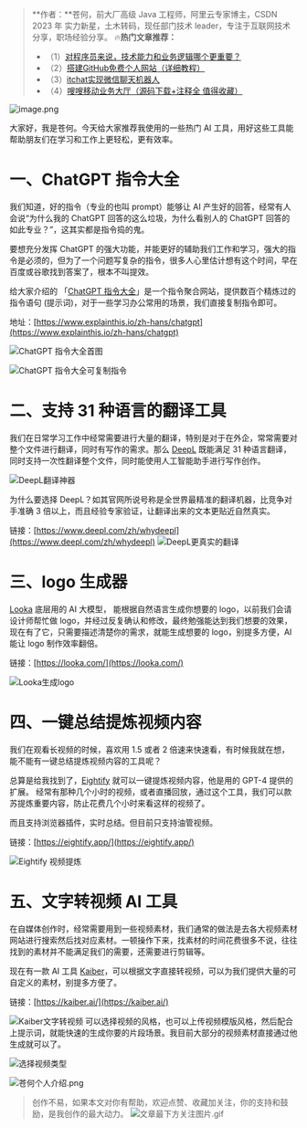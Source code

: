> **作者：**苍何，前大厂高级 Java 工程师，阿里云专家博主，CSDN 2023 年 实力新星，土木转码，现任部门技术 leader，专注于互联网技术分享，职场经验分享。
> 🔥**热门文章推荐：**
> - （1）[对程序员来说，技术能力和业务逻辑哪个更重要？](https://canghe.blog.csdn.net/article/details/133632205?spm=1001.2014.3001.5502)
> - （2）[搭建GitHub免费个人网站（详细教程）](https://canghe.blog.csdn.net/article/details/95392429?spm=1001.2014.3001.5502)
> - （3）[itchat实现微信聊天机器人](https://canghe.blog.csdn.net/article/details/92232985?spm=1001.2014.3001.5502)
> - （4）[嗖嗖移动业务大厅（源码下载+注释全 值得收藏）](https://canghe.blog.csdn.net/article/details/83204418?spm=1001.2014.3001.5502)


![image.png](https://cdn.nlark.com/yuque/0/2023/png/29495295/1702462438250-3a438996-d090-4bc8-bd46-c05526a8517a.png#averageHue=%231f2f3a&clientId=ubd2a7a10-6ff0-4&from=paste&height=602&id=oBibv&originHeight=1204&originWidth=2318&originalType=binary&ratio=2&rotation=0&showTitle=false&size=2004276&status=done&style=none&taskId=u18929ab8-8e43-4c77-89a8-e171ea56c78&title=&width=1159)

大家好，我是苍何。今天给大家推荐我使用的一些热门 AI 工具，用好这些工具能帮助朋友们在学习和工作上更轻松，更有效率。

# 一、ChatGPT 指令大全

我们知道，好的指令（专业的也叫 prompt）能够让 AI 产生好的回答，经常有人会说“为什么我的 ChatGPT 回答的这么垃圾，为什么看别人的 ChatGPT 回答的如此专业？”，这其实都是指令捣的鬼。

要想充分发挥 ChatGPT 的强大功能，并能更好的辅助我们工作和学习，强大的指令是必须的，但为了一个问题写复杂的指令，很多人心里估计想有这个时间，早在百度或谷歌找到答案了，根本不叫提效。

给大家介绍的 「[ChatGPT 指令大全](https://www.explainthis.io/zh-hans/chatgpt)」是一个指令聚合网站，提供数百个精炼过的指令语句 (提示词)，对于一些学习办公常用的场景，我们直接复制指令即可。

地址：[https://www.explainthis.io/zh-hans/chatgpt](https://www.explainthis.io/zh-hans/chatgpt)

![ChatGPT 指令大全首图](https://cdn.nlark.com/yuque/0/2023/png/29495295/1702457423495-e0fb1ab1-fd62-40b3-a8d6-f5925605ba10.png#averageHue=%23f4f3f3&clientId=ubd2a7a10-6ff0-4&from=paste&height=511&id=ud6be8435&originHeight=1022&originWidth=2184&originalType=binary&ratio=2&rotation=0&showTitle=true&size=288171&status=done&style=none&taskId=u2a004a28-81f9-4792-8766-5ee2c1ac890&title=ChatGPT%20%E6%8C%87%E4%BB%A4%E5%A4%A7%E5%85%A8%E9%A6%96%E5%9B%BE&width=1092 "ChatGPT 指令大全首图")

![ChatGPT 指令大全可复制指令](https://cdn.nlark.com/yuque/0/2023/png/29495295/1702457441653-c93d739e-f032-43d5-a96b-5c1c855aea7f.png#averageHue=%23f5f2f1&clientId=ubd2a7a10-6ff0-4&from=paste&height=511&id=u2cc9d030&originHeight=1022&originWidth=2184&originalType=binary&ratio=2&rotation=0&showTitle=true&size=356466&status=done&style=none&taskId=u94bb7d5c-0f2a-4302-8954-5e3710399df&title=ChatGPT%20%E6%8C%87%E4%BB%A4%E5%A4%A7%E5%85%A8%E5%8F%AF%E5%A4%8D%E5%88%B6%E6%8C%87%E4%BB%A4&width=1092 "ChatGPT 指令大全可复制指令")

# 二、支持 31 种语言的翻译工具

我们在日常学习工作中经常需要进行大量的翻译，特别是对于在外企，常常需要对整个文件进行翻译，同时有写作的需求。那么 [DeepL](https://www.deepl.com/translator) 既能满足 31 种语言翻译，同时支持一次性翻译整个文件，同时能使用人工智能助手进行写作创作。

![DeepL翻译神器](https://cdn.nlark.com/yuque/0/2023/png/29495295/1702460037064-0c679b52-7121-4a52-9650-542f014c6d4a.png#averageHue=%23f3f3f3&clientId=ubd2a7a10-6ff0-4&from=paste&height=437&id=Uy73D&originHeight=874&originWidth=2324&originalType=binary&ratio=2&rotation=0&showTitle=true&size=145483&status=done&style=none&taskId=u258b4b89-796b-492e-8aca-b23efd0c657&title=DeepL%E7%BF%BB%E8%AF%91%E7%A5%9E%E5%99%A8&width=1162 "DeepL翻译神器")

为什么要选择 DeepL？如其官网所说号称是全世界最精准的翻译机器，比竞争对手准确 3 倍以上，而且经验专家验证，让翻译出来的文本更贴近自然真实。

链接：[https://www.deepl.com/zh/whydeepl](https://www.deepl.com/zh/whydeepl)
![DeepL更真实的翻译](https://cdn.nlark.com/yuque/0/2023/png/29495295/1702460294640-7ecfe5d2-cb4c-4a63-a4de-5acc998bae5f.png#averageHue=%23f6f3e9&clientId=ubd2a7a10-6ff0-4&from=paste&height=437&id=ue3997e3a&originHeight=874&originWidth=2324&originalType=binary&ratio=2&rotation=0&showTitle=true&size=399778&status=done&style=none&taskId=u6f0abc1c-2859-458f-b2ad-ceb957481de&title=DeepL%E6%9B%B4%E7%9C%9F%E5%AE%9E%E7%9A%84%E7%BF%BB%E8%AF%91&width=1162 "DeepL更真实的翻译")

# 三、logo 生成器

[Looka](https://looka.com/) 底层用的 AI 大模型， 能根据自然语言生成你想要的 logo，以前我们会请设计师帮忙做 logo，并经过反复确认和修改，最终勉强能达到我们想要的效果，现在有了它，只需要描述清楚你的需求，就能生成想要的 logo，别提多方便，AI 能让 logo 制作效率翻倍。

链接：[https://looka.com/](https://looka.com/)

![Looka生成logo](https://cdn.nlark.com/yuque/0/2023/png/29495295/1702460613490-dfd858a9-3ebd-4c48-8d48-ef3513e0174b.png#averageHue=%23fdfef9&clientId=ubd2a7a10-6ff0-4&from=paste&height=437&id=u5de18d4b&originHeight=874&originWidth=2324&originalType=binary&ratio=2&rotation=0&showTitle=true&size=419744&status=done&style=none&taskId=ua4329e11-485e-41c6-a5ad-fb4760b6220&title=Looka%E7%94%9F%E6%88%90logo&width=1162 "Looka生成logo")
# 四、一键总结提炼视频内容

我们在观看长视频的时候，喜欢用 1.5 或者 2 倍速来快速看，有时候我就在想，能不能有一键总结提炼视频内容的工具呢？

总算是给我找到了，[Eightify](https://eightify.app/) 就可以一键提炼视频内容，他是用的 GPT-4 提供的扩展。 经常有那种几个小时的视频，或者直播回放，通过这个工具，我们可以款苏提炼重要内容，防止花费几个小时来看这样的视频了。

而且支持浏览器插件，实时总结。但目前只支持油管视频。

链接：[https://eightify.app/](https://eightify.app/)

![Eightify 视频提炼](https://cdn.nlark.com/yuque/0/2023/png/29495295/1702462054599-99062a76-e21e-42e5-a9c7-c50173b9f9e2.png#averageHue=%23e6d6cf&clientId=ubd2a7a10-6ff0-4&from=paste&height=437&id=u48081588&originHeight=874&originWidth=2324&originalType=binary&ratio=2&rotation=0&showTitle=true&size=283516&status=done&style=none&taskId=u69ac93c6-ef23-4b76-83d9-75bfbdd9694&title=Eightify%20%E8%A7%86%E9%A2%91%E6%8F%90%E7%82%BC&width=1162 "Eightify 视频提炼")


# 五、文字转视频 AI 工具

在自媒体创作时，经常需要用到一些视频素材，我们通常的做法是去各大视频素材网站进行搜索然后找对应素材。一顿操作下来，找素材的时间花费很多不说，往往找到的素材并不能满足我们的需要，还需要进行剪辑等。

现在有一款 AI 工具 [Kaiber](https://kaiber.ai/)，可以根据文字直接转视频，可以为我们提供大量的可自定义的素材，别提多方便了。

链接：[https://kaiber.ai/](https://kaiber.ai/)

![Kaiber文字转视频](https://cdn.nlark.com/yuque/0/2023/png/29495295/1702462438250-3a438996-d090-4bc8-bd46-c05526a8517a.png#averageHue=%231f2f3a&clientId=ubd2a7a10-6ff0-4&from=paste&height=602&id=u2d8719f6&originHeight=1204&originWidth=2318&originalType=binary&ratio=2&rotation=0&showTitle=true&size=2004276&status=done&style=none&taskId=u18929ab8-8e43-4c77-89a8-e171ea56c78&title=Kaiber%E6%96%87%E5%AD%97%E8%BD%AC%E8%A7%86%E9%A2%91&width=1159 "Kaiber文字转视频")
可以选择视频的风格，也可以上传视频模版风格，然后配合上提示词，就能快速的生成你要的片段场景。我目前大部分的视频素材直接通过他生成就可以了。

![选择视频类型](https://cdn.nlark.com/yuque/0/2023/png/29495295/1702462661553-b87cf770-3a7d-430c-9f2e-2a29483db6e3.png#averageHue=%23956045&clientId=ubd2a7a10-6ff0-4&from=paste&height=567&id=u83de5128&originHeight=1134&originWidth=2268&originalType=binary&ratio=2&rotation=0&showTitle=true&size=1100411&status=done&style=none&taskId=u833a1664-77ed-408c-9a94-2d49dbd3714&title=%E9%80%89%E6%8B%A9%E8%A7%86%E9%A2%91%E7%B1%BB%E5%9E%8B&width=1134 "选择视频类型")





![苍何个人介绍.png](https://cdn.nlark.com/yuque/0/2023/png/29495295/1696255868903-dd1f63ce-d8a4-40d3-bb7a-2879c1d331a1.png#averageHue=%23a6bbbd&clientId=ub7322f39-98cc-4&from=ui&id=u9a4a5bf7&originHeight=500&originWidth=900&originalType=binary&ratio=2&rotation=0&showTitle=false&size=445580&status=done&style=none&taskId=uf832e99f-fd09-436e-b42e-f632bd37bb7&title=)

> 创作不易，如果本文对你有帮助，欢迎点赞、收藏加关注，你的支持和鼓励，是我创作的最大动力。
> ![文章最下方关注图片.gif](https://cdn.nlark.com/yuque/0/2023/gif/29495295/1695892885868-ec6c1fdb-e043-40e0-8b57-079a6050abd6.gif#averageHue=%23e6e1e0&clientId=u5e901b1f-45e4-4&from=ui&id=u8ab09020&originHeight=200&originWidth=640&originalType=binary&ratio=2&rotation=0&showTitle=false&size=137992&status=done&style=none&taskId=uc7faaa53-86b7-474a-974a-d55411ced53&title=)



